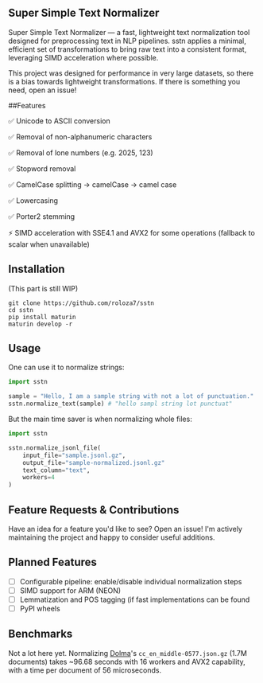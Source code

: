 ## Super Simple Text Normalizer
Super Simple Text Normalizer — a fast, lightweight text normalization tool designed for preprocessing text in NLP pipelines. sstn applies a minimal, efficient set of transformations to bring raw text into a consistent format, leveraging SIMD acceleration where possible.

This project was designed for performance in very large datasets, so there is a bias towards lightweight transformations. If there is something you need, open an issue!

##Features

✅ Unicode to ASCII conversion

✅ Removal of non-alphanumeric characters

✅ Removal of lone numbers (e.g. 2025, 123)

✅ Stopword removal

✅ CamelCase splitting → camelCase → camel case

✅ Lowercasing

✅ Porter2 stemming

⚡ SIMD acceleration with SSE4.1 and AVX2 for some operations (fallback to scalar when unavailable)

## Installation

(This part is still WIP)

```
git clone https://github.com/roloza7/sstn
cd sstn
pip install maturin
maturin develop -r
```

## Usage

One can use it to normalize strings:

```python
import sstn

sample = "Hello, I am a sample string with not a lot of punctuation."
sstn.normalize_text(sample) # "hello sampl string lot punctuat"

```

 But the main time saver is when normalizing whole files:
 
```python
import sstn

sstn.normalize_jsonl_file(
    input_file="sample.jsonl.gz",
    output_file="sample-normalized.jsonl.gz"
    text_column="text",
    workers=4
)
```


## Feature Requests & Contributions
Have an idea for a feature you'd like to see?
Open an issue! I'm actively maintaining the project and happy to consider useful additions.

## Planned Features
- [ ] Configurable pipeline: enable/disable individual normalization steps
- [ ] SIMD support for ARM (NEON)
- [ ] Lemmatization and POS tagging (if fast implementations can be found
- [ ] PyPI wheels

## Benchmarks

Not a lot here yet. Normalizing [Dolma](https://huggingface.co/datasets/allenai/dolma/)'s `cc_en_middle-0577.json.gz` (1.7M documents) takes ~96.68 seconds with 16 workers and AVX2 capability, with a time per document of 56 microseconds.
